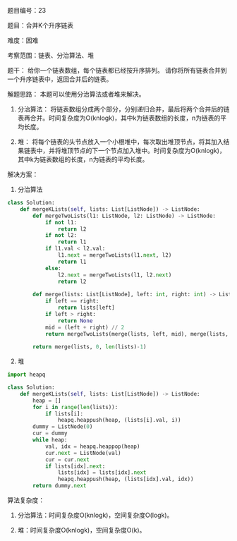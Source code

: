 题目编号：23

题目：合并K个升序链表

难度：困难

考察范围：链表、分治算法、堆

题干：
给你一个链表数组，每个链表都已经按升序排列。
请你将所有链表合并到一个升序链表中，返回合并后的链表。

解题思路：
本题可以使用分治算法或者堆来解决。

1. 分治算法：
将链表数组分成两个部分，分别递归合并，最后将两个合并后的链表再合并。时间复杂度为O(knlogk)，其中k为链表数组的长度，n为链表的平均长度。

2. 堆：
将每个链表的头节点放入一个小根堆中，每次取出堆顶节点，将其加入结果链表中，并将堆顶节点的下一个节点加入堆中。时间复杂度为O(knlogk)，其中k为链表数组的长度，n为链表的平均长度。

解决方案：

1. 分治算法

```python
class Solution:
    def mergeKLists(self, lists: List[ListNode]) -> ListNode:
        def mergeTwoLists(l1: ListNode, l2: ListNode) -> ListNode:
            if not l1:
                return l2
            if not l2:
                return l1
            if l1.val < l2.val:
                l1.next = mergeTwoLists(l1.next, l2)
                return l1
            else:
                l2.next = mergeTwoLists(l1, l2.next)
                return l2
        
        def merge(lists: List[ListNode], left: int, right: int) -> ListNode:
            if left == right:
                return lists[left]
            if left > right:
                return None
            mid = (left + right) // 2
            return mergeTwoLists(merge(lists, left, mid), merge(lists, mid+1, right))
        
        return merge(lists, 0, len(lists)-1)
```

2. 堆

```python
import heapq

class Solution:
    def mergeKLists(self, lists: List[ListNode]) -> ListNode:
        heap = []
        for i in range(len(lists)):
            if lists[i]:
                heapq.heappush(heap, (lists[i].val, i))
        dummy = ListNode(0)
        cur = dummy
        while heap:
            val, idx = heapq.heappop(heap)
            cur.next = ListNode(val)
            cur = cur.next
            if lists[idx].next:
                lists[idx] = lists[idx].next
                heapq.heappush(heap, (lists[idx].val, idx))
        return dummy.next
```

算法复杂度：

1. 分治算法：时间复杂度O(knlogk)，空间复杂度O(logk)。

2. 堆：时间复杂度O(knlogk)，空间复杂度O(k)。